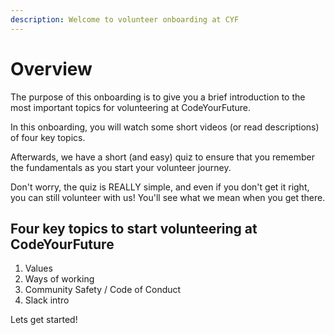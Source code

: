 ```yaml
---
description: Welcome to volunteer onboarding at CYF
---
```


# Overview

The purpose of this onboarding is to give you a brief introduction to the most important topics for volunteering at CodeYourFuture. 

In this onboarding, you will watch some short videos (or read descriptions) of four key topics. 

Afterwards, we have a short (and easy) quiz to ensure that you remember the fundamentals as you start your volunteer journey. 

Don't worry, the quiz is REALLY simple, and even if you don't get it right, you can still volunteer with us! You'll see what we mean when you get there. 

## Four key topics to start volunteering at CodeYourFuture

1. Values
2. Ways of working
3. Community Safety / Code of Conduct
4. Slack intro

Lets get started!
